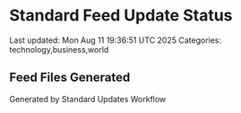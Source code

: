 # Standard Feed Update Status
Last updated: Mon Aug 11 19:36:51 UTC 2025
Categories: technology,business,world

## Feed Files Generated

Generated by Standard Updates Workflow

